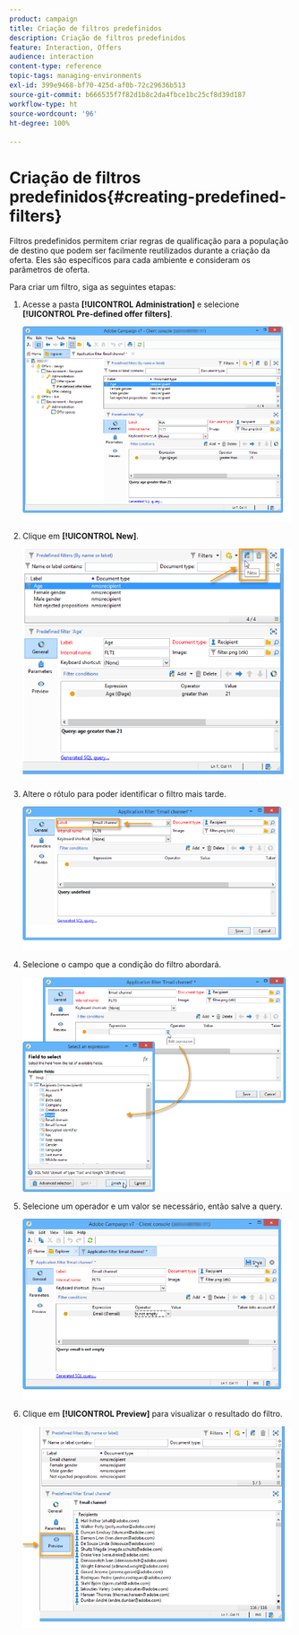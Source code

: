 ```yaml
---
product: campaign
title: Criação de filtros predefinidos
description: Criação de filtros predefinidos
feature: Interaction, Offers
audience: interaction
content-type: reference
topic-tags: managing-environments
exl-id: 399e9468-bf70-425d-af0b-72c29636b513
source-git-commit: b666535f7f82d1b8c2da4fbce1bc25cf8d39d187
workflow-type: ht
source-wordcount: '96'
ht-degree: 100%

---
```


# Criação de filtros predefinidos{#creating-predefined-filters}



Filtros predefinidos permitem criar regras de qualificação para a população de destino que podem ser facilmente reutilizados durante a criação da oferta. Eles são específicos para cada ambiente e consideram os parâmetros de oferta.

Para criar um filtro, siga as seguintes etapas:

1. Acesse a pasta **[!UICONTROL Administration]** e selecione **[!UICONTROL Pre-defined offer filters]**.

   ![](assets/offer_filter_create_005.png)

1. Clique em **[!UICONTROL New]**.

   ![](assets/offer_filter_create_001.png)

1. Altere o rótulo para poder identificar o filtro mais tarde.

   ![](assets/offer_filter_create_002.png)

1. Selecione o campo que a condição do filtro abordará.

   ![](assets/offer_filter_create_003.png)

1. Selecione um operador e um valor se necessário, então salve a query.

   ![](assets/offer_filter_create_004.png)

1. Clique em **[!UICONTROL Preview]** para visualizar o resultado do filtro.

   ![](assets/offer_filter_create_006.png)

